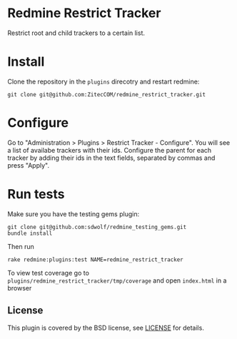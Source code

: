 # Redmine Restrict Tracker

Restrict root and child trackers to a certain list.

# Install

Clone the repository in the `plugins` direcotry and restart redmine:
```
git clone git@github.com:ZitecCOM/redmine_restrict_tracker.git
```

# Configure

Go to "Administration > Plugins > Restrict Tracker - Configure".
You will see a list of availabe trackers with their ids.
Configure the parent for each tracker by adding their ids in the text fields,
separated by commas and press "Apply".

# Run tests

Make sure you have the testing gems plugin:
```
git clone git@github.com:sdwolf/redmine_testing_gems.git
bundle install
```

Then run
```
rake redmine:plugins:test NAME=redmine_restrict_tracker
```

To view test coverage go to `plugins/redmine_restrict_tracker/tmp/coverage`
and open `index.html` in a browser

## License

This plugin is covered by the BSD license, see [LICENSE](LICENSE) for details.

